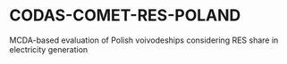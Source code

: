 # CODAS-COMET-RES-POLAND
MCDA-based evaluation of Polish voivodeships considering RES share in electricity generation
